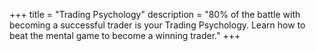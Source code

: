 +++
title = "Trading Psychology"
description = "80% of the battle with becoming a successful trader is your Trading Psychology. Learn how to beat the mental game to become a winning trader."
+++
